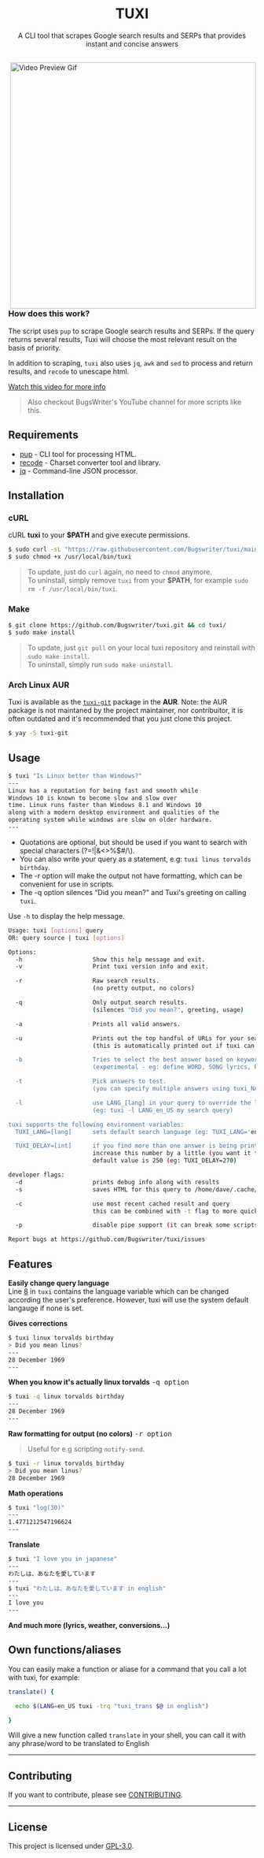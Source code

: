 <h1 align="center">TUXI</h1>
<p align="center">A CLI tool that scrapes Google search results and SERPs that provides instant and concise answers</p>

##  

<img src="https://i.ibb.co/sCwYpZ8/general.gif" alt="Video Preview Gif" align="right" width="500px"/>

### How does this work?

The script uses `pup` to scrape Google search results and SERPs.
If the query returns several results, Tuxi will choose the most 
relevant result on the basis of priority.

In addition to scraping, `tuxi` also uses `jq`, `awk` and `sed` 
to process and return results, and `recode` to unescape html.


[Watch this video for more info](https://youtu.be/EtwWvMa8muU)
> Also checkout BugsWriter's YouTube channel for more scripts like this.

## Requirements

* [pup](https://github.com/ericchiang/pup) - CLI tool for processing HTML.
* [recode](https://github.com/rrthomas/recode) - Charset converter tool and library.
* [jq](https://github.com/stedolan/jq) - Command-line JSON processor.

## Installation

### cURL
cURL **tuxi** to your **$PATH** and give execute permissions.

```sh
$ sudo curl -sL "https://raw.githubusercontent.com/Bugswriter/tuxi/main/tuxi" -o /usr/local/bin/tuxi
$ sudo chmod +x /usr/local/bin/tuxi
```
> To update, just do `curl` again, no need to `chmod` anymore.  
> To uninstall, simply remove `tuxi` from your **$PATH**, for example `sudo rm -f /usr/local/bin/tuxi`.

### Make
```sh
$ git clone https://github.com/Bugswriter/tuxi.git && cd tuxi/
$ sudo make install
```
> To update, just `git pull` on your local tuxi repository and reinstall with `sudo make install`.  
> To uninstall, simply run `sudo make uninstall`.

### Arch Linux AUR
Tuxi is available as the [`tuxi-git`](https://aur.archlinux.org/packages/tuxi-git/) package in the **AUR**.
Note: the AUR package is not maintaned by the project maintainer, nor contribuitor, it is often outdated and it's recommended that you just clone this project.

```sh
$ yay -S tuxi-git
```

## Usage

```sh
$ tuxi "Is Linux better than Windows?"
---
Linux has a reputation for being fast and smooth while
Windows 10 is known to become slow and slow over
time. Linux runs faster than Windows 8.1 and Windows 10
along with a modern desktop environment and qualities of the
operating system while windows are slow on older hardware.
---
```
* Quotations are optional, but should be used if you want to search with special characters (?=!|&<>%$#/\\).
* You can also write your query as a statement, e.g: `tuxi linus torvalds birthday`.
* The -r option will make the output not have formatting, which can be convenient for use in scripts.
* The -q option silences "Did you mean?" and Tuxi's greeting on calling `tuxi`.

Use `-h` to display the help message.

```sh
Usage: tuxi [options] query
OR: query source | tuxi [options]

Options:
  -h                    Show this help message and exit.
  -v                    Print tuxi version info and exit.

  -r                    Raw search results.
                        (no pretty output, no colors)

  -q                    Only output search results.
                        (silences "Did you mean?", greeting, usage)

  -a                    Prints all valid answers.

  -u                    Prints out the top handful of URLs for your search query
                        (this is automatically printed out if tuxi can't find you an answer)

  -b                    Tries to select the best answer based on keywords at the start and end of your query.
                        (experimental - eg: define WORD, SONG lyrics, PERSON quotes, weather CITY, FILM cast)

  -t                    Pick answers to test.
                        (you can specify multiple answers using tuxi_NAME in your query)

  -l                    use LANG_[lang] in your query to override the language used
                        (eg: tuxi -l LANG_en_US my search query)

tuxi supports the following environment variables:
  TUXI_LANG=[lang]      sets default search language (eg: TUXI_LANG='en_US')

  TUXI_DELAY=[int]      if you find more than one answer is being printed (and you're not using -a)
                        increase this number by a little (you want it to be as low as possible)
                        default value is 250 (eg: TUXI_DELAY=270)

developer flags:
  -d                    prints debug info along with results
  -s                    saves HTML for this query to /home/dave/.cache/tuxi/[date]-[query].html

  -c                    use most recent cached result and query
                        this can be combined with -t flag to more quickly test for different answers

  -p                    disable pipe support (it can break some scripts including our own test script)

Report bugs at https://github.com/Bugswriter/tuxi/issues
```

## Features

**Easily change query language**  
Line [8](./tuxi#L8) in `tuxi` contains the language variable which can be changed according the user's preference. However, tuxi will use the system default langauge if none is set.

**Gives corrections**
```sh
$ tuxi linux torvalds birthday
> Did you mean linus?
---
28 December 1969
---
```

**When you know it's actually linux torvalds** <kbd>-q option</kbd>
```sh
$ tuxi -q linux torvalds birthday
---
28 December 1969
---
```

**Raw formatting for output (no colors)** <kbd>-r option</kbd>
> Useful for e.g scripting `notify-send`.
```sh
$ tuxi -r linux torvalds birthday
> Did you mean linus?
28 December 1969
```

**Math operations**
```sh
$ tuxi "log(30)"
---
1.4771212547196624
---
```

**Translate**
```sh
$ tuxi "I love you in japanese"
---
わたしは、あなたを愛しています
---
$ tuxi "わたしは、あなたを愛しています in english"
---
I love you
---
```

**And much more (lyrics, weather, conversions...)**

## Own functions/aliases

You can easily make a function or aliase for a command that you call a lot with tuxi, for example:

```zsh
translate() {

  echo $(LANG=en_US tuxi -trq "tuxi_trans $@ in english")

}
```

Will give a new function called `translate` in your shell, you can call it with any phrase/word to be translated to English

---

## Contributing

If you want to contribute, please see [CONTRIBUTING](./.github/ISSUE_TEMPLATE/CONTRIBUTING.md).

---

## License

This project is licensed under [GPL-3.0](./LICENSE).
